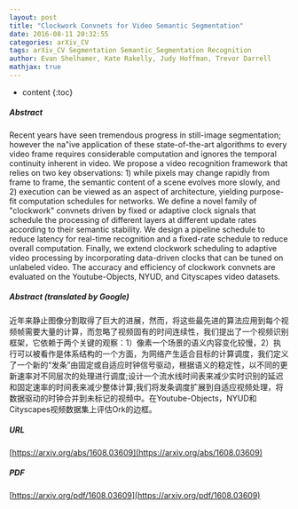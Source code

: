 ```yaml
---
layout: post
title: "Clockwork Convnets for Video Semantic Segmentation"
date: 2016-08-11 20:32:55
categories: arXiv_CV
tags: arXiv_CV Segmentation Semantic_Segmentation Recognition
author: Evan Shelhamer, Kate Rakelly, Judy Hoffman, Trevor Darrell
mathjax: true
---
```


* content
{:toc}

##### Abstract
Recent years have seen tremendous progress in still-image segmentation; however the na\"ive application of these state-of-the-art algorithms to every video frame requires considerable computation and ignores the temporal continuity inherent in video. We propose a video recognition framework that relies on two key observations: 1) while pixels may change rapidly from frame to frame, the semantic content of a scene evolves more slowly, and 2) execution can be viewed as an aspect of architecture, yielding purpose-fit computation schedules for networks. We define a novel family of "clockwork" convnets driven by fixed or adaptive clock signals that schedule the processing of different layers at different update rates according to their semantic stability. We design a pipeline schedule to reduce latency for real-time recognition and a fixed-rate schedule to reduce overall computation. Finally, we extend clockwork scheduling to adaptive video processing by incorporating data-driven clocks that can be tuned on unlabeled video. The accuracy and efficiency of clockwork convnets are evaluated on the Youtube-Objects, NYUD, and Cityscapes video datasets.

##### Abstract (translated by Google)
近年来静止图像分割取得了巨大的进展，然而，将这些最先进的算法应用到每个视频帧需要大量的计算，而忽略了视频固有的时间连续性，我们提出了一个视频识别框架，它依赖于两个关键的观察：1）像素一个场景的语义内容变化较慢，2）执行可以被看作是体系结构的一个方面，为网络产生适合目标的计算调度，我们定义了一个新的“发条”由固定或自适应时钟信号驱动，根据语义的稳定性，以不同的更新速率对不同层次的处理进行调度;设计一个流水线时间表来减少实时识别的延迟和固定速率的时间表来减少整体计算;我们将发条调度扩展到自适应视频处理，将数据驱动的时钟合并到未标记的视频中。在Youtube-Objects，NYUD和Cityscapes视频数据集上评估Ork的边框。

##### URL
[https://arxiv.org/abs/1608.03609](https://arxiv.org/abs/1608.03609)

##### PDF
[https://arxiv.org/pdf/1608.03609](https://arxiv.org/pdf/1608.03609)

